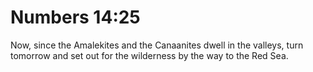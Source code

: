 # Numbers 14:25

Now, since the Amalekites and the Canaanites dwell in the valleys, turn tomorrow and set out for the wilderness by the way to the Red Sea.
